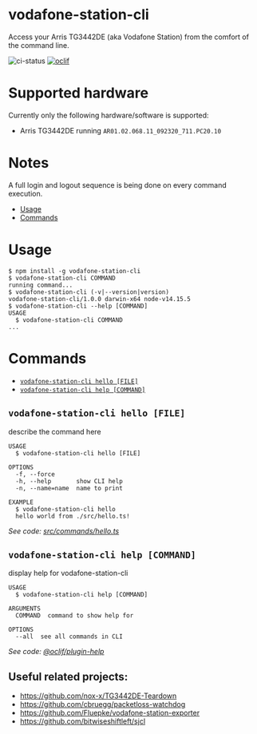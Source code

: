 vodafone-station-cli
====================

Access your Arris TG3442DE (aka Vodafone Station) from the comfort of the command line.

![ci-status](https://github.com/totev/vodafone-station-cli/actions/workflows/main.yml/badge.svg)
[![oclif](https://img.shields.io/badge/cli-oclif-brightgreen.svg)](https://oclif.io)

# Supported hardware

Currently only the following hardware/software is supported:

- Arris TG3442DE running `AR01.02.068.11_092320_711.PC20.10`

# Notes

A full login and logout sequence is being done on every command execution.

<!-- toc -->
* [Usage](#usage)
* [Commands](#commands)
<!-- tocstop -->
# Usage
<!-- usage -->
```sh-session
$ npm install -g vodafone-station-cli
$ vodafone-station-cli COMMAND
running command...
$ vodafone-station-cli (-v|--version|version)
vodafone-station-cli/1.0.0 darwin-x64 node-v14.15.5
$ vodafone-station-cli --help [COMMAND]
USAGE
  $ vodafone-station-cli COMMAND
...
```
<!-- usagestop -->
# Commands
<!-- commands -->
* [`vodafone-station-cli hello [FILE]`](#vodafone-station-cli-hello-file)
* [`vodafone-station-cli help [COMMAND]`](#vodafone-station-cli-help-command)

## `vodafone-station-cli hello [FILE]`

describe the command here

```
USAGE
  $ vodafone-station-cli hello [FILE]

OPTIONS
  -f, --force
  -h, --help       show CLI help
  -n, --name=name  name to print

EXAMPLE
  $ vodafone-station-cli hello
  hello world from ./src/hello.ts!
```

_See code: [src/commands/hello.ts](https://github.com/totev/vodafone-station-cli/blob/v1.0.0/src/commands/hello.ts)_

## `vodafone-station-cli help [COMMAND]`

display help for vodafone-station-cli

```
USAGE
  $ vodafone-station-cli help [COMMAND]

ARGUMENTS
  COMMAND  command to show help for

OPTIONS
  --all  see all commands in CLI
```

_See code: [@oclif/plugin-help](https://github.com/oclif/plugin-help/blob/v3.2.2/src/commands/help.ts)_
<!-- commandsstop -->


## Useful related projects:

- https://github.com/nox-x/TG3442DE-Teardown
- https://github.com/cbruegg/packetloss-watchdog
- https://github.com/Fluepke/vodafone-station-exporter
- https://github.com/bitwiseshiftleft/sjcl